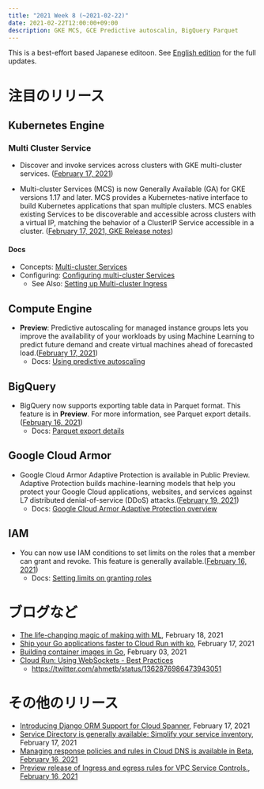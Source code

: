 ```yaml
---
title: "2021 Week 8 (~2021-02-22)"
date: 2021-02-22T12:00:00+09:00
description: GKE MCS, GCE Predictive autoscalin, BigQuery Parquet
---
```


This is a best-effort based Japanese editoon. See [English edition](/posts/2021-02-22/) for the full updates.

# 注目のリリース
## Kubernetes Engine
### Multi Cluster Service
- Discover and invoke services across clusters with GKE multi-cluster services. ([February 17, 2021](https://cloud.google.com/blog/products/containers-kubernetes/introducing-gke-multi-cluster-services))

- Multi-cluster Services (MCS) is now Generally Available (GA) for GKE versions 1.17 and later. MCS provides a Kubernetes-native interface to build Kubernetes applications that span multiple clusters. MCS enables existing Services to be discoverable and accessible across clusters with a virtual IP, matching the behavior of a ClusterIP Service accessible in a cluster. ([February 17, 2021, GKE Release notes](https://cloud.google.com/kubernetes-engine/docs/release-notes#new-20210217))

#### Docs
- Concepts: [Multi-cluster Services](https://cloud.google.com/kubernetes-engine/docs/concepts/multi-cluster-services)
- Configuring: [Configuring multi-cluster Services](https://cloud.google.com/kubernetes-engine/docs/how-to/multi-cluster-services)
    - See Also: [Setting up Multi-cluster Ingress](https://cloud.google.com/kubernetes-engine/docs/how-to/multi-cluster-ingress-setup)

## Compute Engine
- **Preview**: Predictive autoscaling for managed instance groups lets you improve the availability of your workloads by using Machine Learning to predict future demand and create virtual machines ahead of forecasted load.([February 17, 2021](https://cloud.google.com/release-notes#February_17_2021))
    - Docs: [Using predictive autoscaling](https://cloud.google.com/compute/docs/autoscaler/predictive-autoscaling)

## BigQuery
- BigQuery now supports exporting table data in Parquet format. This feature is in **Preview**. For more information, see Parquet export details.([February 16, 2021](https://cloud.google.com/release-notes#February_16_2021))
    - Docs: [Parquet export details](https://cloud.google.com/bigquery/docs/exporting-data#parquet_export_details)

## Google Cloud Armor
- Google Cloud Armor Adaptive Protection is available in Public Preview. Adaptive Protection builds machine-learning models that help you protect your Google Cloud applications, websites, and services against L7 distributed denial-of-service (DDoS) attacks.([February 19, 2021](https://cloud.google.com/release-notes#February_19_2021))
    - Docs: [Google Cloud Armor Adaptive Protection overview](https://cloud.google.com/armor/docs/adaptive-protection-overview)

## IAM
- You can now use IAM conditions to set limits on the roles that a member can grant and revoke. This feature is generally available.([February 16, 2021](https://cloud.google.com/release-notes#February_16_2021))
    - Docs: [Setting limits on granting roles](https://cloud.google.com/iam/docs/setting-limits-on-granting-roles)

# ブログなど
- [The life-changing magic of making with ML](https://cloud.google.com/blog/topics/developers-practitioners/life-changing-magic-making-ml), February 18, 2021
- [Ship your Go applications faster to Cloud Run with ko](https://cloud.google.com/blog/topics/developers-practitioners/ship-your-go-applications-faster-cloud-run-ko), February 17, 2021
- [Building container images in Go](https://ahmet.im/blog/building-container-images-in-go/), February 03, 2021
- [Cloud Run: Using WebSockets - Best Practices](https://cloud.google.com/run/docs/triggering/websockets#best-practices)
    - https://twitter.com/ahmetb/status/1362876986473943051

# その他のリリース
- [Introducing Django ORM Support for Cloud Spanner](https://cloud.google.com/blog/topics/developers-practitioners/introducing-django-cloud-spanner-database), February 17, 2021
- [Service Directory is generally available: Simplify your service inventory](https://cloud.google.com/blog/products/networking/service-directory-is-ga-and-adds-automatic-service-registration), February 17, 2021
- [Managing response policies and rules in Cloud DNS is available in Beta](https://cloud.google.com/dns/docs/zones/creating-response-policies), [February 16, 2021](https://cloud.google.com/release-notes#February_16_2021)
- [Preview release of Ingress and egress rules for VPC Service Controls.](https://cloud.google.com/vpc-service-controls/docs/ingress-egress-rules), [February 16, 2021](https://cloud.google.com/release-notes#February_16_2021)
